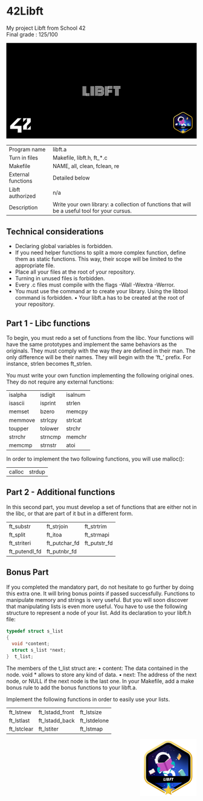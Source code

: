 # 42Libft
My project Libft from School 42 </br>
Final grade : 125/100

![42Libft-cover](cover-libft-bonus.png)

<table>
  <tr><td>Program name</td><td>libft.a</td></tr>
  <tr><td>Turn in files</td><td>Makefile, libft.h, ft_*.c</td></tr>
  <tr><td>Makefile</td><td>NAME, all, clean, fclean, re</td></tr>
  <tr><td>External functions</td><td>Detailed below</td></tr>
  <tr><td>Libft authorized</td><td>n/a</td></tr>
  <tr><td>Description</td><td>Write your own library: a collection of functions that will be a useful tool for your cursus.</td></tr>
</table>

## Technical considerations

* Declaring global variables is forbidden.
* If you need helper functions to split a more complex function, define them as static
functions. This way, their scope will be limited to the appropriate file.
* Place all your files at the root of your repository.
* Turning in unused files is forbidden.
* Every .c files must compile with the flags -Wall -Wextra -Werror.
* You must use the command ar to create your library. Using the libtool command
is forbidden.
• Your libft.a has to be created at the root of your repository.

## Part 1 - Libc functions

To begin, you must redo a set of functions from the libc. Your functions will have the
same prototypes and implement the same behaviors as the originals. They must comply
with the way they are defined in their man. The only difference will be their names. They
will begin with the ’ft_’ prefix. For instance, strlen becomes ft_strlen.

You must write your own function implementing the following original ones. They do
not require any external functions:

<table>
  <tr><td>isalpha</td><td>isdigit</td><td>isalnum</td></tr>
  <tr><td>isascii</td><td>isprint</td><td>strlen</td></tr>
  <tr><td>memset</td><td>bzero</td><td>memcpy</td></tr>
  <tr><td>memmove</td><td>strlcpy</td><td>strlcat</td></tr>
  <tr><td>toupper</td><td>tolower</td><td>strchr</td></tr>
  <tr><td>strrchr</td><td>strncmp</td><td>memchr</td></tr>
  <tr><td>memcmp</td><td>strnstr</td><td>atoi</td></tr>
</table>

In order to implement the two following functions, you will use malloc():
<table><tr><td>calloc</td><td>strdup</td></tr></table>

## Part 2 - Additional functions

In this second part, you must develop a set of functions that are either not in the libc,
or that are part of it but in a different form.

<table>
  <tr><td>ft_substr</td><td>ft_strjoin</td><td>ft_strtrim</td></tr>
  <tr><td>ft_split</td><td>ft_itoa</td><td>ft_strmapi</td></tr>
  <tr><td>ft_striteri</td><td>ft_putchar_fd</td><td>ft_putstr_fd</td></tr>
  <tr><td>ft_putendl_fd</td><td>ft_putnbr_fd</td></tr>
</table>

## Bonus Part

If you completed the mandatory part, do not hesitate to go further by doing this extra
one. It will bring bonus points if passed successfully.
Functions to manipulate memory and strings is very useful. But you will soon discover
that manipulating lists is even more useful.
You have to use the following structure to represent a node of your list. Add its
declaration to your libft.h file:

```c
typedef struct s_list
{
  void *content;
  struct s_list *next;
}  t_list;
```

The members of the t_list struct are:
• content: The data contained in the node.
void * allows to store any kind of data.
• next: The address of the next node, or NULL if the next node is the last one.
In your Makefile, add a make bonus rule to add the bonus functions to your libft.a.

Implement the following functions in order to easily use your lists.

<table>
  <tr><td>ft_lstnew</td><td>ft_lstadd_front</td><td>ft_lstsize</td></tr>
  <tr><td>ft_lstlast</td><td>ft_lstadd_back</td><td>ft_lstdelone</td></tr>
  <tr><td>ft_lstclear</td><td>ft_lstiter</td><td>ft_lstmap</td></tr>
</table>



<img align="right" src="libftm.png">
